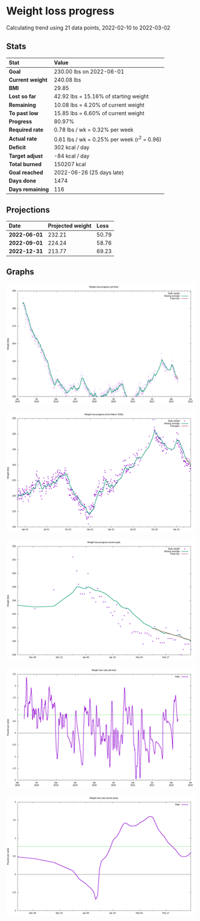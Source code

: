 # Weight loss progress

Calculating trend using 21 data points, 2022-02-10 to 2022-03-02

## Stats

Stat|Value
:-|:-
**Goal**|230.00 lbs on 2022-06-01
**Current weight**|240.08 lbs
**BMI**|29.85
**Lost so far**|42.92 lbs = 15.16% of starting weight
**Remaining**|10.08 lbs =  4.20% of current  weight
**To past low**|15.85 lbs =  6.60% of current  weight
**Progress**|80.97%
**Required rate**|0.78 lbs / wk = 0.32% per week
**Actual rate**|0.61 lbs / wk = 0.25% per week  (r<sup>2</sup> = 0.96)
**Deficit**|302 kcal / day
**Target adjust**|-84 kcal / day
**Total burned**|150207 kcal
**Goal reached**|2022-06-26 (25 days late)
**Days done**|1474
**Days remaining**|116

## Projections

Date|Projected weight|Loss
:-|:-|:-
**2022-06-01**|232.21|50.79
**2022-09-01**|224.24|58.76
**2022-12-31**|213.77|69.23

## Graphs

![](weight-graph-alltime.png)

![](weight-graph-covid.png)

![](weight-graph-recent.png)

![](rate-graph-alltime.png)

![](rate-graph-recent.png)
